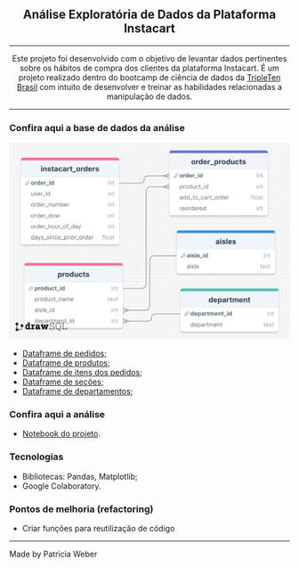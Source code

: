 
<h2 align="center">
  Análise Exploratória de Dados da Plataforma Instacart
</h2>

---

<p align="center">
  Este projeto foi desenvolvido com o objetivo de levantar dados pertinentes sobre os hábitos de compra dos clientes da plataforma Instacart. É um projeto realizado dentro do bootcamp de ciência de dados da <a href="https://tripleten.com">TripleTen Brasil</a> com intuito de desenvolver e treinar as habilidades relacionadas a manipulação de dados. </a>
</p>

---

###  Confira aqui a base de dados da análise

<p align="center">
  <img src=https://github.com/pat-weber/AED_Instacart/blob/main/drawSQL-image-export-2024-05-09.png width="800">

- [Dataframe de pedidos](https://practicum-content.s3.us-west-1.amazonaws.com/new-markets/Data_Refactored_2_sprint/datasets/instacart_orders.csv);
- [Dataframe de produtos](https://practicum-content.s3.us-west-1.amazonaws.com/new-markets/Data_Refactored_2_sprint/datasets/products.csv);
- [Dataframe de itens dos pedidos](https://practicum-content.s3.us-west-1.amazonaws.com/new-markets/Data_Refactored_2_sprint/order_products.csv);
- [Dataframe de seções](https://practicum-content.s3.us-west-1.amazonaws.com/new-markets/Data_Refactored_2_sprint/datasets/aisles.csv);
- [Dataframe de departamentos](https://practicum-content.s3.us-west-1.amazonaws.com/new-markets/Data_Refactored_2_sprint/datasets/departments.csv);

###  Confira aqui a análise

- [Notebook do projeto](https://github.com/pat-weber/AED_Instacart/blob/main/AED_Instacart.ipynb).



###  Tecnologias 

-  Bibliotecas: Pandas, Matplotlib;
-  Google Colaboratory.

### Pontos de melhoria (refactoring)

- Criar funções para reutilização de código



---

Made by Patricia Weber
